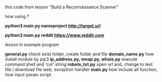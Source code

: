 this code from lesson "Build a Reconnaissance Scanner"

how using ?

**python3 main.py nameproject http://target.url**

**python3 main.py reddit https://www.reddit.com**

lesson in example program

__general.py__ check exist folder, create folder and file
__domain_name.py__ how install module by pip3
__ip_address.py, nmap.py, whois.py__ execute command shell and 'cut' string
__robots_txt.py__ open url and, change to text file / download file web, exception handler
__main.py__ how include all function, how input param script


